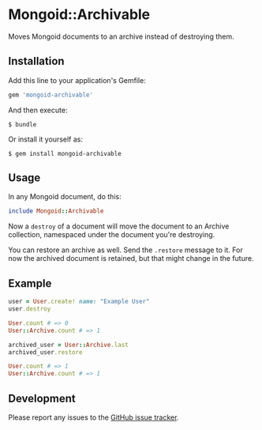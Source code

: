 # Mongoid::Archivable

Moves Mongoid documents to an archive instead of destroying them.

## Installation

Add this line to your application's Gemfile:

```ruby
gem 'mongoid-archivable'
```

And then execute:

    $ bundle

Or install it yourself as:

    $ gem install mongoid-archivable

## Usage

In any Mongoid document, do this:

```ruby
include Mongoid::Archivable
```

Now a `destroy` of a document will move the document to an Archive collection, namespaced under the document you're destroying.

You can restore an archive as well. Send the `.restore` message to it. For now the archived document is retained, but that might change in the future.

## Example

```ruby
user = User.create! name: "Example User"
user.destroy

User.count # => 0
User::Archive.count # => 1

archived_user = User::Archive.last
archived_user.restore

User.count # => 1
User::Archive.count # => 1
```

## Development

Please report any issues to the [GitHub issue tracker](https://github.com/Sign2Pay/mongoid-archivable/issues).
